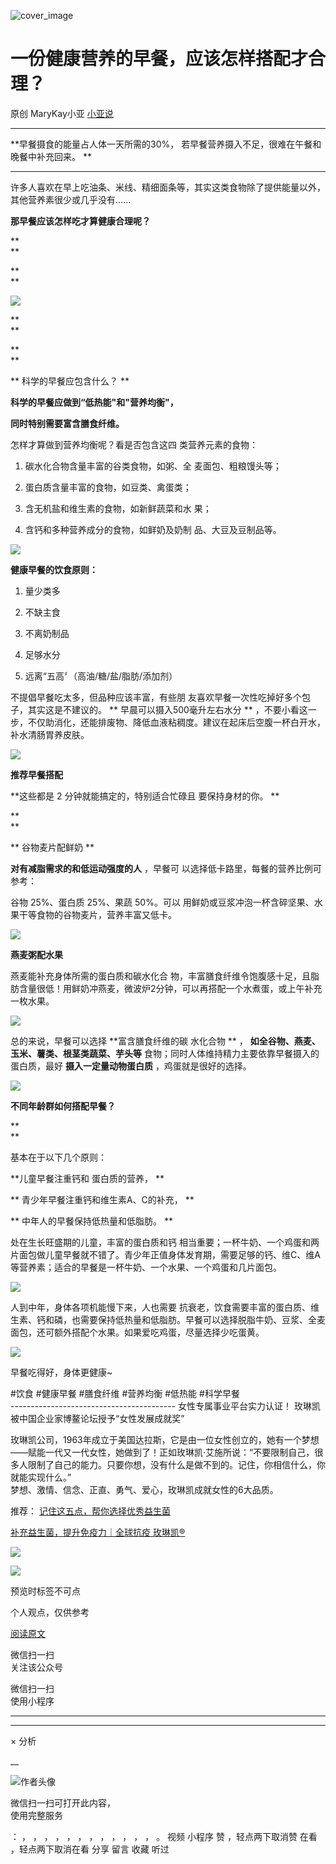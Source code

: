 ![cover_image](https://mmbiz.qpic.cn/mmbiz_jpg/A8SKDch4cJHFJ099w5QicrURZQHcV4Oibb1nwszqQtK6DuxdVHTwzFAWcRBHJkK3wDTtr6hoYJ8SIoRvl7LpabZg/0?wx_fmt=jpeg)

#  一份健康营养的早餐，应该怎样搭配才合理？

原创  MaryKay小亚  [ 小亚说 ](https://mp.weixin.qq.com/mp/appmsgalbum?__biz=MzUxNDAwNTk0MQ==&action=getalbum&album_id=1708249854717526017#wechat_redirect)

__ _ _ _ _

**早餐摄食的能量占人体一天所需的30%， 若早餐营养摄入不足，很难在午餐和晚餐中补充回来。  **

** **

许多人喜欢在早上吃油条、米线、精细面条等，其实这类食物除了提供能量以外，其他营养素很少或几乎没有......

  

**那早餐应该怎样吃才算健康合理呢？**

**  
**

**  
**

![](https://mmbiz.qpic.cn/mmbiz_png/A8SKDch4cJHFJ099w5QicrURZQHcV4OibbOxtOLSd6bp9593UiaQHeUQm0H1Ekk5M3NSn7qBWznjJOAPhW9WGic9pw/640?wx_fmt=png&from=appmsg)

  

**  
**

**  
**

** 科学的早餐应包含什么？  **

**科学的早餐应做到“低热能"和"营养均衡"，**

**同时特别需要富含膳食纤维。**

怎样才算做到营养均衡呢？看是否包含这四  类营养元素的食物：

  1. 碳水化合物含量丰富的谷类食物，如粥、全  麦面包、粗粮馒头等； 

  2. 蛋白质含量丰富的食物，如豆类、禽蛋类； 

  3. 含无机盐和维生素的食物，如新鲜蔬菜和水  果； 

  4. 含钙和多种营养成分的食物，如鲜奶及奶制  品、大豆及豆制品等。 

  

  

![](https://mmbiz.qpic.cn/mmbiz_png/A8SKDch4cJHFJ099w5QicrURZQHcV4OibbbrlNTzc4yKzmrtmY5NmibVw68RCib54C4gMI05vxqETRYdqGZrIOvbLA/640?wx_fmt=png&from=appmsg)

  

  

**健康早餐的饮食原则：**

  1. 量少类多 

  2. 不缺主食 

  3. 不离奶制品 

  4. 足够水分 

  5. 远离“五高〞（高油/糖/盐/脂肪/添加剂） 

  

  

不提倡早餐吃太多，但品种应该丰富，有些朋  友喜欢早餐一次性吃掉好多个包子，其实这是不建议的。  ** 早晨可以摄入500毫升左右水分  **
，不要小看这一步，不仅助消化，还能排废物、降低血液粘稠度。建议在起床后空腹一杯白开水，补水清肠胃养皮肤。

  

  

![](https://mmbiz.qpic.cn/mmbiz_png/A8SKDch4cJHFJ099w5QicrURZQHcV4OibbMThTpIGiauncx7XWEicsrKVicS3RTgicUlWt4ameFuGAxo0iatrH67PflxA/640?wx_fmt=png&from=appmsg)

  

  

**推荐早餐搭配**

**这些都是 2 分钟就能搞定的，特别适合忙碌且 要保持身材的你。  **

**  
**

** 谷物麦片配鲜奶  **

  

**对有减脂需求的和低运动强度的人** ，早餐可  以选择低卡路里，每餐的营养比例可参考：

谷物 25%、蛋白质 25%、果蔬 50%。可以  用鲜奶或豆浆冲泡一杯含碎坚果、水果干等食物的谷物麦片，营养丰富又低卡。

  

  

![](https://mmbiz.qpic.cn/mmbiz_png/A8SKDch4cJHFJ099w5QicrURZQHcV4OibbbKxCj7Od4AoxkYbrUPvc8K5bcWWMxibpPtGhtG3N5QUqiabD16WLpm0A/640?wx_fmt=png&from=appmsg)

  

  

**燕麦粥配水果**

燕麦能补充身体所需的蛋白质和碳水化合  物，丰富膳食纤维令饱腹感十足，且脂肪含量很低！用鲜奶冲燕麦，微波炉2分钟，可以再搭配一个水煮蛋，或上午补充一枚水果。

  
  

![](https://mmbiz.qpic.cn/mmbiz_png/A8SKDch4cJHFJ099w5QicrURZQHcV4OibbL7s9mfGRxsIJgTTSoQNLicMib8xt6YwNyicqZqhYtKWt8BNcZ2DJWo0fg/640?wx_fmt=png&from=appmsg)

  
  

总的来说，早餐可以选择  **富含膳食纤维的碳 水化合物  ** ，  **如全谷物、燕麦、玉米、薯类、根茎类蔬菜、芋头等**
食物；同时人体维持精力主要依靠早餐摄入的蛋白质，最好  **摄入一定量动物蛋白质** ，鸡蛋就是很好的选择。

  
  

![](https://mmbiz.qpic.cn/mmbiz_png/A8SKDch4cJHFJ099w5QicrURZQHcV4OibbFL1YTolib8POW3F87QmueYeBm9YjEz2CraKpDicwSy6XneeMHKKtGDmw/640?wx_fmt=png&from=appmsg)

  
  

**不同年龄群如何搭配早餐？**

**  
**

基本在于以下几个原则：

**儿童早餐注重钙和 蛋白质的营养，  **

** 青少年早餐注重钙和维生素A、C的补充，  **

** 中年人的早餐保持低热量和低脂肪。  **

处在生长旺盛期的儿童，丰富的蛋白质和钙
相当重要；一杯牛奶、一个鸡蛋和两片面包做儿童早餐就不错了。青少年正值身体发育期，需要足够的钙、维C、维A等营养素；适合的早餐是一杯牛奶、一个水果、一个鸡蛋和几片面包。

  

![](https://mmbiz.qpic.cn/mmbiz_png/A8SKDch4cJHFJ099w5QicrURZQHcV4OibbJ2EOyxf0uBhhG9lZnTTSRBhmXowG84yYibnnkSmib1pIPhk7qLPlrkZw/640?wx_fmt=png&from=appmsg)

  
  

人到中年，身体各项机能慢下来，人也需要
抗衰老，饮食需要丰富的蛋白质、维生素、钙和磷，也需要保持低热量和低脂肪。早餐可以选择脱脂牛奶、豆浆、全麦面包，还可额外搭配个水果。如果爱吃鸡蛋，尽量选择少吃蛋黄。

  

  

![](https://mmbiz.qpic.cn/mmbiz_png/A8SKDch4cJHFJ099w5QicrURZQHcV4OibbG5TX7ZvZAiakTeEUicQY0HjmhUO16t1AYu0kjotWyMOiaibDzxvZwejUYQ/640?wx_fmt=png&from=appmsg)

  
  
早餐吃得好，身体更健康~  
  
  
#饮食 #健康早餐 #膳食纤维 #营养均衡 #低热能 #科学早餐  
\-----------------------------------------  女性专属事业平台实力认证！
玫琳凯被中国企业家博鳌论坛授予“女性发展成就奖”  
  
玫琳凯公司，1963年成立于美国达拉斯，它是由一位女性创立的，她有一个梦想——赋能一代又一代女性，她做到了！正如玫琳凯·艾施所说：“不要限制自己，很多人限制了自己的能力。只要你想，没有什么是做不到的。记住，你相信什么，你就能实现什么。”  
梦想、激情、信念、正直、勇气、爱心，玫琳凯成就女性的6大品质。  
  

推荐： [ 记住这五点，帮你选择优秀益生菌
](http://mp.weixin.qq.com/s?__biz=MzUxNDAwNTk0MQ==&mid=2247485233&idx=1&sn=efe9ec91e7182377b80e92ccfcbbcbfe&chksm=f94dc9ebce3a40fd29249088d5187a40216f249d17cdb6e69182de13cb63d7deb8f1a8b834e9&scene=21#wechat_redirect)  

[ 补充益生菌，提升免疫力｜全球抗疫 玫琳凯®
](http://mp.weixin.qq.com/s?__biz=MzUxNDAwNTk0MQ==&mid=2247484596&idx=1&sn=1b099cbec04ea5712238d6f50bfed18b&chksm=f94dca6ece3a43783b56a22219663f16d9aa72c6ce847239f7072533eb36146b57394a0223cf&scene=21#wechat_redirect)

![](https://mmbiz.qpic.cn/mmbiz_gif/b96CibCt70iaZ7Bia3Wm91cEuWhERXfCYjTia9tf7aMjVBNRETSa2NpGjCV6tyNvgCLos8LBgwEgxcwaIw8zdOsG7A/640?wx_fmt=gif)

![](https://mmbiz.qpic.cn/mmbiz_jpg/A8SKDch4cJEicCnqTxiatgGquhIicZ1wJ1Dth5YOOzoYV7U4N3HmiaO0vVAzjOpBVdtF0gnL632Fc7HqiaDmgveQDEw/640?wx_fmt=jpeg)

  

预览时标签不可点

个人观点，仅供参考

[ 阅读原文 ](javascript:;)

微信扫一扫  
关注该公众号



微信扫一扫  
使用小程序

****



****



×  分析

__

![作者头像](http://mmbiz.qpic.cn/mmbiz_png/A8SKDch4cJE0KicTMyrVCx3VLqEgic5sJ1V5QeGZTibG9GLZlSCXSj5ByXNkib5PBrZVMkI41KKxgwE1K9gfypUeRg/0?wx_fmt=png)

微信扫一扫可打开此内容，  
使用完整服务

：  ，  ，  ，  ，  ，  ，  ，  ，  ，  ，  ，  ，  。  视频  小程序  赞  ，轻点两下取消赞  在看  ，轻点两下取消在看
分享  留言  收藏  听过

